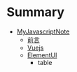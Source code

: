 # Summary

* [MyJavascriptNote](README.md)
  * [前言](di-yi-7ae0-md.md)
  * [Vuejs](vuejs.md)
  * [ElementUI](elementui.md)
    * table

